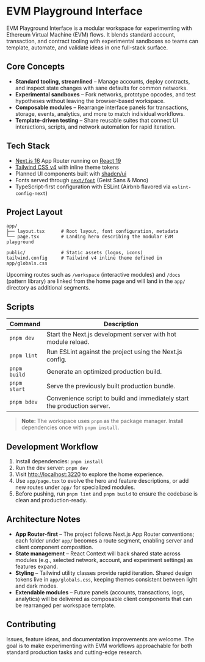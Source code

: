 # EVM Playground Interface

EVM Playground Interface is a modular workspace for experimenting with Ethereum Virtual Machine (EVM) flows. It blends standard account, transaction, and contract tooling with experimental sandboxes so teams can template, automate, and validate ideas in one full-stack surface.

## Core Concepts

- **Standard tooling, streamlined** – Manage accounts, deploy contracts, and inspect state changes with sane defaults for common networks.
- **Experimental sandboxes** – Fork networks, prototype opcodes, and test hypotheses without leaving the browser-based workspace.
- **Composable modules** – Rearrange interface panels for transactions, storage, events, analytics, and more to match individual workflows.
- **Template-driven testing** – Share reusable suites that connect UI interactions, scripts, and network automation for rapid iteration.

## Tech Stack

- [Next.js 16](https://nextjs.org) App Router running on [React 19](https://react.dev)
- [Tailwind CSS v4](https://tailwindcss.com) with inline theme tokens
- Planned UI components built with [shadcn/ui](https://ui.shadcn.com)
- Fonts served through [`next/font`](https://nextjs.org/docs/app/building-your-application/optimizing/fonts) (Geist Sans & Mono)
- TypeScript-first configuration with ESLint (Airbnb flavored via `eslint-config-next`)

## Project Layout

```text
app/
├── layout.tsx      # Root layout, font configuration, metadata
└── page.tsx        # Landing hero describing the modular EVM playground

public/             # Static assets (logos, icons)
tailwind.config     # Tailwind v4 inline theme defined in app/globals.css
```

Upcoming routes such as `/workspace` (interactive modules) and `/docs` (pattern library) are linked from the home page and will land in the `app/` directory as additional segments.

## Scripts

| Command        | Description |
| -------------- | ----------- |
| `pnpm dev`     | Start the Next.js development server with hot module reload. |
| `pnpm lint`    | Run ESLint against the project using the Next.js config. |
| `pnpm build`   | Generate an optimized production build. |
| `pnpm start`   | Serve the previously built production bundle. |
| `pnpm bdev`    | Convenience script to build and immediately start the production server. |

> **Note:** The workspace uses `pnpm` as the package manager. Install dependencies once with `pnpm install`.

## Development Workflow

1. Install dependencies: `pnpm install`
2. Run the dev server: `pnpm dev`
3. Visit [http://localhost:3220](http://localhost:3220) to explore the home experience.
4. Use `app/page.tsx` to evolve the hero and feature descriptions, or add new routes under `app/` for specialized modules.
5. Before pushing, run `pnpm lint` and `pnpm build` to ensure the codebase is clean and production-ready.

## Architecture Notes

- **App Router-first** – The project follows Next.js App Router conventions; each folder under `app/` becomes a route segment, enabling server and client component composition.
- **State management** – React Context will back shared state across modules (e.g., selected network, account, and experiment settings) as features expand.
- **Styling** – Tailwind utility classes provide rapid iteration. Shared design tokens live in `app/globals.css`, keeping themes consistent between light and dark modes.
- **Extendable modules** – Future panels (accounts, transactions, logs, analytics) will be delivered as composable client components that can be rearranged per workspace template.

## Contributing

Issues, feature ideas, and documentation improvements are welcome. The goal is to make experimenting with EVM workflows approachable for both standard production tasks and cutting-edge research.
